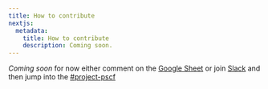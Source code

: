 ```yaml
---
title: How to contribute
nextjs:
  metadata:
    title: How to contribute
    description: Coming soon.
---
```


_Coming soon_ for now either comment on the [Google Sheet](https://docs.google.com/spreadsheets/d/1GiQSePaFkY-wFj3RP3VUkZA81Pqzyhn9x78fSL2OTk8/edit#gid=0) or join [Slack](https://owasp.org/slack/invite) and then jump into the [#project-pscf](https://owasp.slack.com/archives/C06HQQF04CU/)
